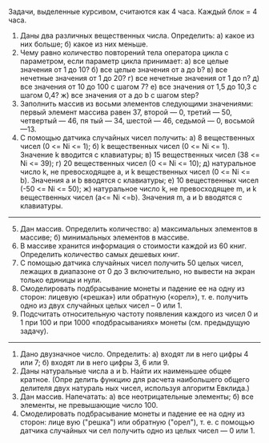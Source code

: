 Задачи, выделенные курсивом, считаются как 4 часа. Каждый блок = 4 часа.
1. Даны два различных вещественных числа. Определить: 
а) какое из них больше; 
б) какое из них меньше. 
2. Чему равно количество повторений тела оператора цикла с параметром, если 
параметр цикла принимает: 
а) все целые значения от 1 до 10? 
б) все целые значения от a до b? 
в) все нечетные значения от 1 до 20?
г) все нечетные значения от 1 до n?
д) все значения от 10 до 100 с шагом 7?
е) все значения от 1,5 до 10,3 с шагом 0,4?
ж) все значения от a до b с шагом step?
3. Заполнить массив из восьми элементов следующими значениями: первый 
элемент массива равен 37, второй — 0, третий — 50, четвертый — 46, пя
тый — 34, шестой — 46, седьмой — 0, восьмой —13.
4.  С помощью датчика случайных чисел получить: 
а) 8 вещественных чисел (0 <= Ni <= 1);
б) k вещественных чисел (0 <= Ni <= 1). Значение k вводится с клавиатуры; 
в) 15 вещественных чисел (38 <= Ni <= 39);
г) 20 вещественных чисел (0 <= Ni <= 10);
д) натуральное число k, не превосходящее a, и k вещественных чисел (0 <= Ni <= b). Значения a и b вводятся с клавиатуры; 
е) 10 вещественных чисел (-50 <= Ni <= 50);
ж) натуральное число k, не превосходящее m, и k вещественных чисел (a<= Ni <=b). Значения m, a и b вводятся с клавиатуры.

-------------------------------------------------------------------------------------------------------------------------
5. Дан массив. Определить количество:
 а)  максимальных элементов в массиве;
 б)  минимальных элементов в массиве.
6. В массиве хранится информация о стоимости каждой 
из 60 книг. Определить количество самых дешевых книг.
7. С помощью датчика случайных чисел получить 50 целых 
чисел, лежащих в диапазоне от 0 до 3 включительно, но вывести 
на экран только единицы и нули.
8. Смоделировать подбрасывание монеты и падение ее на 
одну из сторон: лицевую («решка») или обратную («орел»), т. е. 
получить одно из двух случайных целых чисел – 0 или 1.
9. Подсчитать относительную частоту появления каждого 
из чисел 0 и 1 при 100 и при 1000 «подбрасываниях» монеты 
(см. предыдущую задачу).

-------------------------------------------------------------------------------------------------------------
1. Дано двузначное число. Определить: 
а) входят ли в него цифры 4 или 7; 
б) входят ли в него цифры 3, 6 или 9. 
2. Даны натуральные числа a и b. Найти их наименьшее общее кратное. (Опре
делить функцию для расчета наибольшего общего делителя двух натураль
ных чисел, используя алгоритм Евклида.) 
3. Дан массив. Напечатать: 
а) все неотрицательные элементы; 
б) все элементы, не превышающие число 100.
4. Смоделировать подбрасывание монеты и падение ее на одну из сторон: лице
вую ("решка") или обратную ("орел"), т. е. с помощью датчика случайных чи
сел получить одно из целых чисел — 0 или 1. 

